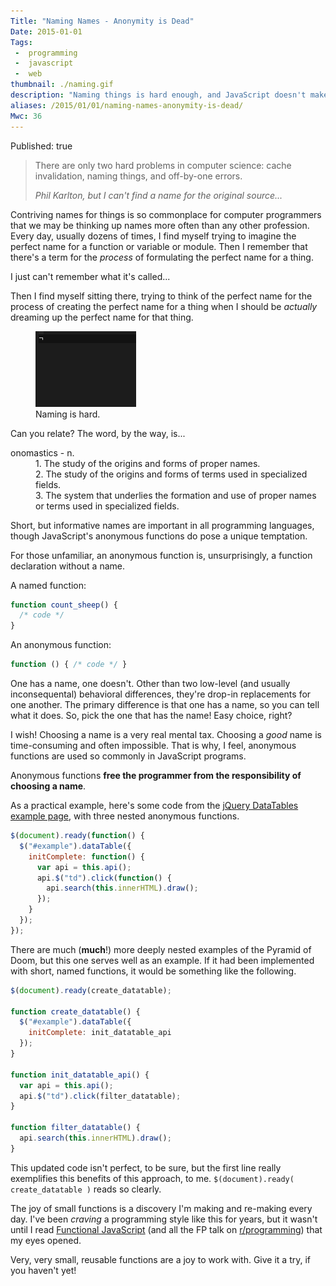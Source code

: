 ```yaml
---
Title: "Naming Names - Anonymity is Dead"
Date: 2015-01-01
Tags:
 -  programming
 -  javascript
 -  web
thumbnail: ./naming.gif
description: "Naming things is hard enough, and JavaScript doesn't make it any easier.  Should anonymous functions be considered harmful?"
aliases: /2015/01/01/naming-names-anonymity-is-dead/
Mwc: 36
---
```


Published: true

<blockquote>
    <p>
    There are only two hard problems in computer science: cache invalidation,
    naming things, and off-by-one errors.
    </p>
    <footer>
        <cite>
            Phil Karlton, but I can't find a name for the original source...
        </cite>
    </footer>
</blockquote>

Contriving names for things is so commonplace for computer programmers that we
may be thinking up names more often than any other profession. Every day,
usually dozens of times, I find myself trying to imagine the perfect name for a
function or variable or module. Then I remember that there's a term for the
_process_ of formulating the perfect name for a thing.

I just can't remember what it's called...

Then I find myself sitting there, trying to think of the perfect name for the
process of creating the perfect name for a thing when I should be _actually_
dreaming up the perfect name for that thing.

<figure>
    <img src="naming.gif" alt="naming is hard" />
    <figcaption>Naming is hard.</figcaption>
</figure>

Can you relate? The word, by the way, is...

<dl>
    <dt>onomastics - n.</dt>
    <dd>1. The study of the origins and forms of proper names.</dd>
    <dd>2. The study of the origins and forms of terms used in specialized fields.</dd>
    <dd>3. The system that underlies the formation and use of proper names or terms used in specialized fields.</dd>
</dl>

Short, but informative names are important in all programming languages, though
JavaScript's anonymous functions do pose a unique temptation.

For those unfamiliar, an anonymous function is, unsurprisingly, a function
declaration without a name.

A named function:

```javascript
function count_sheep() {
  /* code */
}
```

An anonymous function:

```javascript
function () { /* code */ }
```

One has a name, one doesn't. Other than two low-level (and usually
inconsequental) behavioral differences, they're drop-in replacements for one
another. The primary difference is that one has a name, so you can tell what
it does. So, pick the one that has the name! Easy choice, right?

I wish! Choosing a name is a very real mental tax. Choosing a _good_ name
is time-consuming and often impossible. That is why, I feel, anonymous
functions are used so commonly in JavaScript programs.

Anonymous functions **free the programmer from the responsibility of choosing a
name**.

As a practical example, here's some code from the [jQuery DataTables example
page][datatables], with three nested anonymous functions.

```javascript
$(document).ready(function() {
  $("#example").dataTable({
    initComplete: function() {
      var api = this.api();
      api.$("td").click(function() {
        api.search(this.innerHTML).draw();
      });
    }
  });
});
```

There are much (**much**!) more deeply nested examples of the Pyramid of Doom,
but this one serves well as an example. If it had been implemented with short,
named functions, it would be something like the following.

```javascript
$(document).ready(create_datatable);

function create_datatable() {
  $("#example").dataTable({
    initComplete: init_datatable_api
  });
}

function init_datatable_api() {
  var api = this.api();
  api.$("td").click(filter_datatable);
}

function filter_datatable() {
  api.search(this.innerHTML).draw();
}
```

This updated code isn't perfect, to be sure, but the first line really
exemplifies this benefits of this approach, to me. `$(document).ready( create_datatable )` reads so clearly.

The joy of small functions is a discovery I'm making and re-making every day.
I've been _craving_ a programming style like this for years, but it wasn't
until I read [Functional JavaScript][funcjs] (and all the FP talk on
[r/programming][rprog]) that my eyes opened.

Very, very small, reusable functions are a joy to work with. Give it a try, if
you haven't yet!

<script>
$('pre code').each(add_prism_js);
function add_prism_js(i, el) {
    $(el).addClass('language-javascript');
}
</script>

[nfe]: http://kangax.github.io/nfe/
[funcjs]: http://amzn.com/1449360726
[datatables]: http://datatables.net/examples/api/api_in_init.html
[soq]: http://stackoverflow.com/questions/1960517/anonymous-functions-considered-harmful
[badindent]: http://teaching.idallen.org/cst8165/06f/notes/deep_indentation.txt
[rprog]: http://www.reddit.com/r/programming
